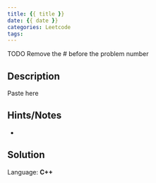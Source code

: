 ```yaml
---
title: {{ title }}
date: {{ date }}
categories: Leetcode
tags:
---
```


TODO Remove the # before the problem number

## Description

Paste here

## Hints/Notes

-

## Solution

Language: **C++**

```C++

```
